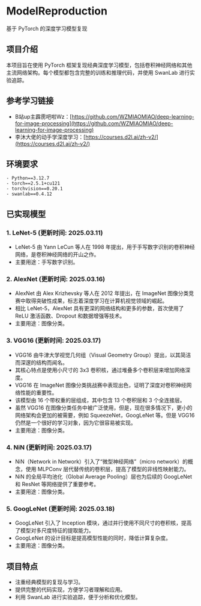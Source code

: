 
# ModelReproduction

基于 PyTorch 的深度学习模型复现

## 项目介绍

本项目旨在使用 PyTorch 框架复现经典深度学习模型，包括卷积神经网络和其他主流网络架构。每个模型都包含完整的训练和推理代码，并使用 SwanLab 进行实验追踪。

## 参考学习链接

* B站up主霹雳吧啦Wz：[https://github.com/WZMIAOMIAO/deep-learning-for-image-processing](https://github.com/WZMIAOMIAO/deep-learning-for-image-processing)
* 李沐大佬的动手学深度学习：[https://courses.d2l.ai/zh-v2/](https://courses.d2l.ai/zh-v2/)

## 环境要求

```
- Python==3.12.7
- torch==2.5.1+cu121
- torchvision==0.20.1
- swanlab==0.4.12
```

## 已实现模型

### 1. LeNet-5 (更新时间: 2025.03.11)

* LeNet-5 由 Yann LeCun 等人在 1998 年提出，用于手写数字识别的卷积神经网络，是卷积神经网络的开山之作。
* 主要用途：手写数字识别。

### 2. AlexNet (更新时间: 2025.03.16)

* AlexNet 由 Alex Krizhevsky 等人在 2012 年提出，在 ImageNet 图像分类竞赛中取得突破性成果，标志着深度学习在计算机视觉领域的崛起。
* 相比 LeNet-5，AlexNet 具有更深的网络结构和更多的参数，首次使用了 ReLU 激活函数、Dropout 和数据增强等技术。
* 主要用途：图像分类。

### 3. VGG16 (更新时间: 2025.03.17)

* VGG16 由牛津大学视觉几何组（Visual Geometry Group）提出，以其简洁而深邃的结构而闻名。
* 其核心特点是使用小尺寸的 3x3 卷积核，通过堆叠多个卷积层来增加网络深度。
* VGG16 在 ImageNet 图像分类挑战赛中表现出色，证明了深度对卷积神经网络性能的重要性。
* 该模型由 16 个带权重的层组成，其中包含 13 个卷积层和 3 个全连接层。
* 虽然 VGG16 在图像分类任务中被广泛使用，但是，现在很多情况下，更小的网络架构会更加的被需要，例如 SqueezeNet，GoogLeNet 等。但是 VGG16 仍然是一个很好的学习对象，因为它很容易被实现。
* 主要用途：图像分类。

### 4. NiN (更新时间: 2025.03.17)

* NiN（Network in Network）引入了“微型神经网络”（micro network）的概念，使用 MLPConv 层代替传统的卷积层，提高了模型的非线性映射能力。
* NiN 的全局平均池化（Global Average Pooling）层也为后续的 GoogLeNet 和 ResNet 等网络提供了重要参考。
* 主要用途：图像分类。

### 5. GoogLeNet (更新时间: 2025.03.18)

* GoogLeNet 引入了 Inception 模块，通过并行使用不同尺寸的卷积核，提高了模型对多尺度特征的提取能力。
* GoogLeNet 的设计目标是提高模型性能的同时，降低计算复杂度。
* 主要用途：图像分类。

## 项目特点

* 注重经典模型的复现与学习。
* 提供完整的代码实现，方便学习者理解和应用。
* 利用 SwanLab 进行实验追踪，便于分析和优化模型。

